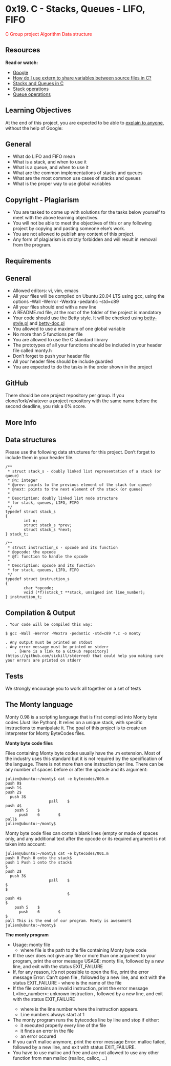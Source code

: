 # 0x19. C - Stacks, Queues - LIFO, FIFO

<span style="color: red"> C Group project Algorithm Data structure</span>

## Resources

**Read or watch:**

- [Google](https://www.google.com/webhp?q=stack%20and%20queue)
- [How do I use extern to share variables between source files in C?](https://stackoverflow.com/questions/1433204/how-do-i-use-extern-to-share-variables-between-source-files)
- [Stacks and Queues in C](https://data-flair.training/blogs/stacks-and-queues-in-c/)
- [Stack operations](https://www.digitalocean.com/community/tutorials/stack-in-c)
- [Queue operations](https://www.edureka.co/blog/queue-in-c/)

## Learning Objectives

At the end of this project, you are expected to be able to [explain to anyone](https://fs.blog/feynman-learning-technique/), without the help of Google:

## General

- What do LIFO and FIFO mean
- What is a stack, and when to use it
- What is a queue, and when to use it
- What are the common implementations of stacks and queues
- What are the most common use cases of stacks and queues
- What is the proper way to use global variables

## Copyright - Plagiarism

- You are tasked to come up with solutions for the tasks below yourself to meet with the above learning objectives.
- You will not be able to meet the objectives of this or any following project by copying and pasting someone else’s work. 
- You are not allowed to publish any content of this project.
- Any form of plagiarism is strictly forbidden and will result in removal from the program.

## Requirements

## General

- Allowed editors: vi, vim, emacs
- All your files will be compiled on Ubuntu 20.04 LTS using gcc, using the options -Wall -Werror -Wextra -pedantic -std=c89
- All your files should end with a new line
- A README.md file, at the root of the folder of the project is mandatory
- Your code should use the Betty style. It will be checked using [betty-style.pl](https://github.com/holbertonschool/Betty/blob/master/betty-style.pl) and [betty-doc.pl](https://github.com/holbertonschool/Betty/blob/master/betty-doc.pl)
- You allowed to use a maximum of one global variable
- No more than 5 functions per file
- You are allowed to use the C standard library
- The prototypes of all your functions should be included in your header file called monty.h
- Don’t forget to push your header file
- All your header files should be include guarded
- You are expected to do the tasks in the order shown in the project

## GitHub

There should be one project repository per group. If you clone/fork/whatever a project repository with the same name before the second deadline, you risk a 0% score.

## More Info

## Data structures

Please use the following data structures for this project. Don’t forget to include them in your header file.

```
/**
 * struct stack_s - doubly linked list representation of a stack (or queue)
 * @n: integer
 * @prev: points to the previous element of the stack (or queue)
 * @next: points to the next element of the stack (or queue)
 *
 * Description: doubly linked list node structure
 * for stack, queues, LIFO, FIFO
 */
typedef struct stack_s
{
        int n;
        struct stack_s *prev;
        struct stack_s *next;
} stack_t;
```

```
/**
 * struct instruction_s - opcode and its function
 * @opcode: the opcode
 * @f: function to handle the opcode
 *
 * Description: opcode and its function
 * for stack, queues, LIFO, FIFO
 */
typedef struct instruction_s
{
        char *opcode;
        void (*f)(stack_t **stack, unsigned int line_number);
} instruction_t;
```

## Compilation & Output

	. Your code will be compiled this way:

```
$ gcc -Wall -Werror -Wextra -pedantic -std=c89 *.c -o monty
```
	. Any output must be printed on stdout
	. Any error message must be printed on stderr
		. [Here is a link to a GitHub repository](https://github.com/sickill/stderred) that could help you making sure your errors are printed on stderr

## Tests

We strongly encourage you to work all together on a set of tests

## The Monty language

Monty 0.98 is a scripting language that is first compiled into Monty byte codes (Just like Python). It relies on a unique stack, with specific instructions to manipulate it. The goal of this project is to create an interpreter for Monty ByteCodes files.

**Monty byte code files**

Files containing Monty byte codes usually have the .m extension. Most of the industry uses this standard but it is not required by the specification of the language. There is not more than one instruction per line. There can be any number of spaces before or after the opcode and its argument:

```
julien@ubuntu:~/monty$ cat -e bytecodes/000.m
push 0$
push 1$
push 2$
  push 3$
                   pall    $
push 4$
    push 5    $
      push    6        $
pall$
julien@ubuntu:~/monty$
```

Monty byte code files can contain blank lines (empty or made of spaces only, and any additional text after the opcode or its required argument is not taken into account:

```
julien@ubuntu:~/monty$ cat -e bytecodes/001.m
push 0 Push 0 onto the stack$
push 1 Push 1 onto the stack$
$
push 2$
  push 3$
                   pall    $
$
$
                           $
push 4$
$
    push 5    $
      push    6        $
$
pall This is the end of our program. Monty is awesome!$
julien@ubuntu:~/monty$
```

**The monty program**

 - Usage: monty file
	- where file is the path to the file containing Monty byte code
 - If the user does not give any file or more than one argument to your program, print the error message USAGE: monty file, followed by a new line, and exit with the status EXIT_FAILURE
 - If, for any reason, it’s not possible to open the file, print the error message Error: Can't open file <file>, followed by a new line, and exit with the status EXIT_FAILURE		- where <file> is the name of the file
 - If the file contains an invalid instruction, print the error message L<line_number>: unknown instruction <opcode>, followed by a new line, and exit with the status EXIT_FAILURE
	- where is the line number where the instruction appears.
	- Line numbers always start at 1
 - The monty program runs the bytecodes line by line and stop if either: 
	- it executed properly every line of the file
	- it finds an error in the file
	- an error occured
 - If you can’t malloc anymore, print the error message Error: malloc failed, followed by a new line, and exit with status EXIT_FAILURE.
 - You have to use malloc and free and are not allowed to use any other function from man malloc (realloc, calloc, …)

